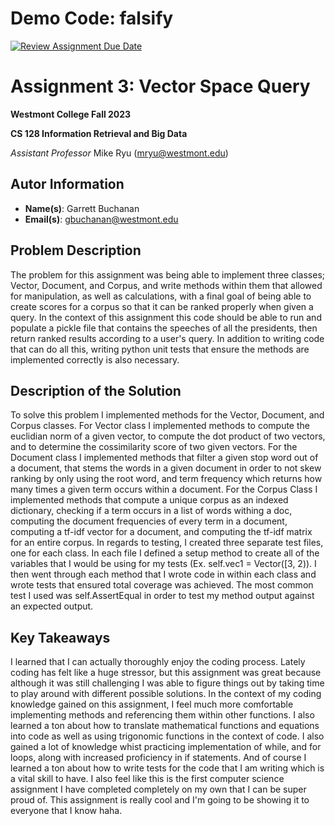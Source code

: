# Demo Code: falsify

[![Review Assignment Due Date](https://classroom.github.com/assets/deadline-readme-button-24ddc0f5d75046c5622901739e7c5dd533143b0c8e959d652212380cedb1ea36.svg)](https://classroom.github.com/a/whVWeVGo)
# Assignment 3: Vector Space Query
**Westmont College Fall 2023**

**CS 128 Information Retrieval and Big Data**

*Assistant Professor* Mike Ryu (mryu@westmont.edu) 

## Autor Information
* **Name(s)**: Garrett Buchanan
* **Email(s)**: gbuchanan@westmont.edu

## Problem Description

The problem for this assignment was being able to implement three classes; Vector, Document, and Corpus, and write methods
within them that allowed for manipulation, as well as calculations, with a final goal of being able to create scores for a
corpus so that it can be ranked properly when given a query. In the context of this assignment this code should be able to
run and populate a pickle file that contains the speeches of all the presidents, then return ranked results according to a
user's query. In addition to writing code that can do all this, writing python unit tests that ensure the methods are
implemented correctly is also necessary.

## Description of the Solution

To solve this problem I implemented methods for the Vector, Document, and Corpus classes. For Vector class I implemented methods
to compute the euclidian norm of a given vector, to compute the dot product of two vectors, and to determine the cossimilarity
score of two given vectors. For the Document class I implemented methods that filter a given stop word out of a document, that stems
the words in a given document in order to not skew ranking by only using the root word, and term frequency which returns how many
times a given term occurs within a document. For the Corpus Class I implemented methods that compute a unique corpus as an indexed
dictionary, checking if a term occurs in a list of words withing a doc, computing the document frequencies of every term in a document,
computing a tf-idf vector for a document, and computing the tf-idf matrix for an entire corpus. In regards to testing, I created three separate test files, one for each class. In each file I defined a setup method to create all of the variables that I would be using for my tests (Ex. self.vec1 = Vector([3, 2)). I then went through each method that I wrote code in within each class and wrote tests that ensured total coverage was achieved. The most common test I used was self.AssertEqual in order to test my method output against an expected output.

## Key Takeaways

I learned that I can actually thoroughly enjoy the coding process. Lately coding has felt like a huge stressor, but this assignment
was great because although it was still challenging I was able to figure things out by taking time to play around with different
possible solutions. In the context of my coding knowledge gained on this assignment, I feel much more comfortable implementing
methods and referencing them within other functions. I also learned a ton about how to translate mathematical functions and equations
into code as well as using trigonomic functions in the context of code. I also gained a lot of knowledge whist practicing implementation
of while, and for loops, along with increased proficiency in if statements. And of course I learned a ton about how to write tests for the code that I am writing which is a vital skill to have. I also feel like this is the first computer science assignment I have completed completely on my own that I can be super proud of. This assignment is really cool and I'm going to be showing it to
everyone that I know haha.
